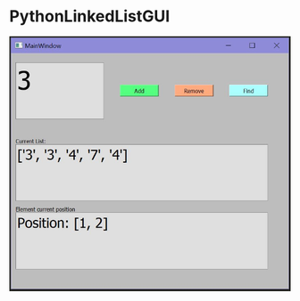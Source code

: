 # PythonLinkedListGUI

![](https://github.com/haydnady/PythonLinkedListGUI/blob/master/img/uiScreenshot.JPG)
